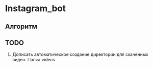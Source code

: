# Instagram_bot

## Алгоритм

## TODO
1. Дописать автоматическое создание директории для скаченных видео. Папка videos

